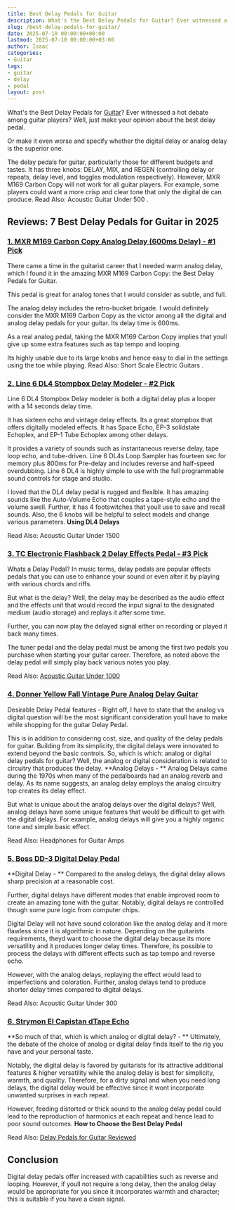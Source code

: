 ```yaml
---
title: Best Delay Pedals for Guitar
description: What's the Best Delay Pedals for Guitar? Ever witnessed a hot debate among guitar players? Well, just make your opinion about the best delay pedal. Or make it...
slug: /best-delay-pedals-for-guitar/
date: 2025-07-10 00:00:00+00:00
lastmod: 2025-07-10 00:00:00+03:00
author: Isaac
categories:
- Guitar
tags:
- guitar
- delay
- pedal
layout: post
---
```

What's the Best Delay Pedals for [Guitar](https://pestpolicy.com/best-bass-octave-pedals/)? Ever witnessed a hot debate among guitar players? Well, just make your opinion about the best delay pedal.

Or make it even worse and specify whether the digital delay or analog delay is the superior one.

The delay pedals for guitar, particularly those for different budgets and tastes. It has three knobs: DELAY,
MIX, and REGEN (controlling delay or repeats, delay level, and toggles modulation respectively).
However, MXR M169 Carbon Copy will not work for all guitar players. For example, some players could want a more crisp and clear tone that only the digital de can produce. Read Also:
Acoustic Guitar Under 500
.
## Reviews: 7 Best Delay Pedals for Guitar in 2025
### [1. MXR M169 Carbon Copy Analog Delay (600ms Delay) - #1 Pick](https://www.amazon.com/dp/B0016ZZKJO/?tag=p-policy-20)

There came a time in the guitarist career that I needed warm analog delay, which I found it in the amazing MXR M169 Carbon Copy: the Best Delay Pedals for Guitar.

This pedal is great for analog tones that I would consider as subtle, and full.

The analog delay includes the retro-bucket brigade. I would definitely consider the MXR M169 Carbon Copy as the victor among all the digital and analog delay pedals for your guitar. Its delay time is 600ms.

As a real analog pedal, taking the MXR M169 Carbon Copy implies that youll give up some extra features such as tap tempo and looping.

Its highly usable due to its large knobs and hence easy to dial in the settings using the toe while playing. Read Also:
Short Scale Electric Guitars
.


### [2. Line 6 DL4 Stompbox Delay Modeler - #2 Pick](https://www.amazon.com/dp/B0002CZVKK/?tag=p-policy-20)
Line 6 DL4 Stompbox Delay modeler is both a digital delay plus a looper with a 14 seconds delay time.

It has sixteen echo and vintage delay effects. Its a great stompbox that offers digitally modeled effects. It has Space Echo, EP-3 solidstate Echoplex, and EP-1 Tube Echoplex among other delays.

It provides a variety of sounds such as instantaneous reverse delay, tape loop echo, and tube-driven. Line 6 DL4s Loop Sampler has fourteen sec for memory plus 800ms for Pre-delay and includes reverse and half-speed overdubbing. Line 6 DL4 is highly simple to use with the full programmable sound controls for stage and studio.

I loved that the DL4 delay pedal is rugged and flexible. It has amazing sounds like the Auto-Volume Echo that couples a tape-style echo and the volume swell. Further, it has 4 footswitches that youll use to save and recall sounds. Also, the 6 knobs will be helpful to select models and change various parameters.
**Using DL4 Delays**


Read Also:
Acoustic Guitar Under 1500
### [3. TC Electronic Flashback 2 Delay Effects Pedal - #3 Pick](https://www.amazon.com/dp/B06Y42MJ4N/?tag=p-policy-20)
Whats a Delay Pedal? In music terms, delay pedals are popular effects pedals that you can use to enhance your sound or even alter it by playing with various chords and riffs.

But what is the delay? Well, the delay may be described as the audio effect and the effects unit that would record the input signal to the designated medium (audio storage) and replays it after some time.

Further, you can now play the delayed signal either on recording or played it back many times.

The tuner pedal and the delay pedal must be among the first two pedals you purchase when starting your guitar career. Therefore, as noted above the delay pedal will simply play back various notes you play.

Read Also:
[Acoustic Guitar Under 1000](https://pestpolicy.com/best-acoustic-guitar-under-1000/)
### [4. Donner Yellow Fall Vintage Pure Analog Delay Guitar](https://www.amazon.com/dp/B00GRRN2RI/?tag=p-policy-20)
Desirable Delay Pedal features - Right off, I have to state that the analog vs digital question will be the most significant consideration youll have to make while shopping for the guitar Delay Pedal.

This is in addition to considering cost, size, and quality of the delay pedals for guitar. Building from its simplicity, the digital delays were innovated to extend beyond the basic controls.
So, which is which: analog or digital delay pedals for guitar? Well, the analog or digital consideration is related to circuitry that produces the delay.
**Analog Delays - **
Analog Delays came during the 1970s when many of the pedalboards had an analog reverb and delay. As its name suggests, an analog delay employs the analog circuitry top creates its delay effect.

But what is unique about the analog delays over the digital delays? Well, analog delays have some unique features that would be difficult to get with the digital delays. For example, analog delays will give you a highly organic tone and simple basic effect.

Read Also:
Headphones for Guitar Amps
### [5. Boss DD-3 Digital Delay Pedal](https://www.amazon.com/dp/B000EMPR1G/?tag=p-policy-20)
**Digital Delay - **
Compared to the analog delays, the digital delay allows sharp precision at a reasonable cost.

Further, digital delays have different modes that enable improved room to create an amazing tone with the guitar. Notably, digital delays re controlled though some pure logic from computer chips.

Digital Delay will not have sound coloration like the analog delay and it more flawless since it is algorithmic in nature. Depending on the guitarists requirements, theyd want to choose the digital delay because its more versatility and it produces longer delay times. Therefore, its possible to process the delays with different effects such as tap tempo and reverse echo.

However, with the analog delays, replaying the effect would lead to imperfections and coloration. Further, analog delays tend to produce shorter delay times compared to digital delays.

Read Also:
Acoustic Guitar Under 300
### [6. Strymon El Capistan dTape Echo](https://www.amazon.com/dp/B0040CDQVO/?tag=p-policy-20)
**So much of that, which is which analog or digital delay? - **
Ultimately, the debate of the choice of analog or digital delay finds itself to the rig you have and your personal taste.

Notably, the digital delay is favored by guitarists for its
attractive additional features & higher versatility while the analog delay is best for simplicity, warmth, and quality.
Therefore, for a dirty signal and when you need long delays, the digital delay would be effective since it wont incorporate unwanted surprises in each repeat.

However, feeding distorted or thick sound to the analog delay pedal could lead to the reproduction of harmonics at each repeat and hence lead to poor sound outcomes.
**How to Choose the Best Delay Pedal**


Read Also:
[Delay Pedals for Guitar Reviewed](https://pestpolicy.com/best-delay-pedals-for-guitar/)
## Conclusion
Digital delay pedals offer increased with capabilities such as reverse and looping. However, if youll not require a long delay, then the analog delay would be appropriate for you since it incorporates warmth and character; this is suitable if you have a clean signal.
